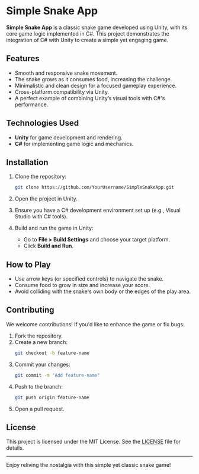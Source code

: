 # Simple Snake App  

**Simple Snake App** is a classic snake game developed using Unity, with its core game logic implemented in C#. This project demonstrates the integration of C# with Unity to create a simple yet engaging game.  

## Features  

- Smooth and responsive snake movement.  
- The snake grows as it consumes food, increasing the challenge.  
- Minimalistic and clean design for a focused gameplay experience.  
- Cross-platform compatibility via Unity.  
- A perfect example of combining Unity’s visual tools with C#'s performance.  

## Technologies Used  

- **Unity** for game development and rendering.  
- **C#** for implementing game logic and mechanics.  

## Installation  

1. Clone the repository:  
    ```bash
    git clone https://github.com/YourUsername/SimpleSnakeApp.git
    ```
2. Open the project in Unity.  

3. Ensure you have a C# development environment set up (e.g., Visual Studio with C# tools).  

4. Build and run the game in Unity:  
    - Go to **File > Build Settings** and choose your target platform.  
    - Click **Build and Run**.  

## How to Play  

- Use arrow keys (or specified controls) to navigate the snake.  
- Consume food to grow in size and increase your score.  
- Avoid colliding with the snake's own body or the edges of the play area.  

## Contributing  

We welcome contributions! If you'd like to enhance the game or fix bugs:  
1. Fork the repository.  
2. Create a new branch:  
    ```bash
    git checkout -b feature-name
    ```
3. Commit your changes:  
    ```bash
    git commit -m "Add feature-name"
    ```
4. Push to the branch:  
    ```bash
    git push origin feature-name
    ```
5. Open a pull request.  

## License  

This project is licensed under the MIT License. See the [LICENSE](LICENSE) file for details.  

---  

Enjoy reliving the nostalgia with this simple yet classic snake game!  
